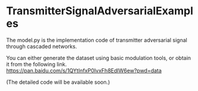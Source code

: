 # TransmitterSignalAdversarialExamples

The model.py is the implementation code of transmitter adversarial signal through cascaded networks.

You can either generate the dataset using basic modulation tools, or obtain it from the following link.
https://pan.baidu.com/s/1QYtInfxP0IvxFh8EdIW6ew?pwd=data 

(The detailed code will be available soon.)
